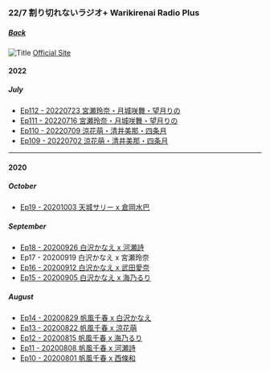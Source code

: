 ### 22/7 割り切れないラジオ+ Warikirenai Radio Plus
##### [Back](../Radio_List.md)

![Title](../../../Img/227Warikirenai_Radio_Plus/title_radio-main_plus.png)
[Official Site](http://www.nanabunnonijyuuni.com/special/radio-2/)

#### 2022

##### July
- [Ep112 - 20220723 宮瀬玲奈・月城咲舞・望月りの](20220723_Ep112.md)<br>
- [Ep111 - 20220716 宮瀬玲奈・月城咲舞・望月りの](20220716_Ep111.md)<br>
- [Ep110 - 20220709 涼花萌・清井美那・四条月](20220709_Ep110.md)<br>
- [Ep109 - 20220702 涼花萌・清井美那・四条月](20220702_Ep109.md)<br>
<hr>

#### 2020

##### October
- [Ep19 - 20201003 天城サリー x 倉岡水巴](20201003_Ep19.md)<br>

##### September
- [Ep18 - 20200926 白沢かなえ x 河瀬詩](20200926_Ep18.md)<br>
- Ep17 - 20200919 白沢かなえ x 宮瀬玲奈<br>
- [Ep16 - 20200912 白沢かなえ x 武田愛奈](20200912_Ep16.md)<br>
- [Ep15 - 20200905 白沢かなえ x 海乃るり](20200905_Ep15.md)<br>

##### August
- [Ep14 - 20200829 帆風千春 x 白沢かなえ](20200829_Ep14.md)<br>
- [Ep13 - 20200822 帆風千春 x 涼花萌](20200822_Ep13.md)<br>
- [Ep12 - 20200815 帆風千春 x 海乃るり](20200815_Ep12.md)<br>
- [Ep11 - 20200808 帆風千春 x 河瀬詩](20200808_Ep11.md)<br>
- [Ep10 - 20200801 帆風千春 x 西條和](20200801_Ep10.md)<br>
